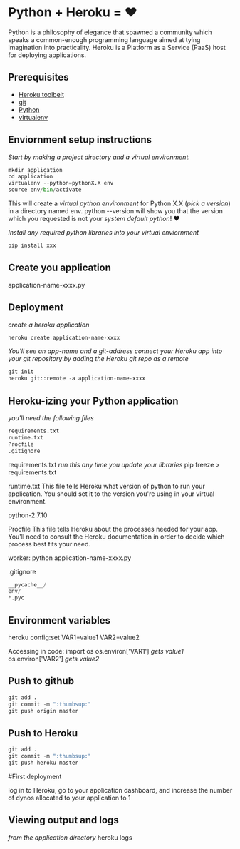 # Python + Heroku = :heart:

Python is a philosophy of elegance that spawned a community which speaks a common-enough programming language aimed at tying imagination into practicality.
Heroku is a Platform as a Service (PaaS) host for deploying applications.

## Prerequisites
* [Heroku toolbelt](https://toolbelt.heroku.com/)
* [git](https://git-scm.com/book/en/v2/Getting-Started-Installing-Git)
* [Python](https://www.python.org/)
* [virtualenv](http://docs.python-guide.org/en/latest/dev/virtualenvs/)

## Enviornment setup instructions

_Start by making a project directory and a virtual environment._

```python
mkdir application
cd application
virtualenv --python=pythonX.X env
source env/bin/activate
```

This will create a _virtual python environment_ for Python X.X (_pick a version_) in a directory named env. python --version will show you that the version which you requested is not your _system default python_! :heart:

_Install any required python libraries into your virtual enviornment_

```python
pip install xxx
```

## Create you application

application-name-xxxx.py

## Deployment

_create a heroku application_

```python
heroku create application-name-xxxx
```

_You'll see an app-name and a git-address_
_connect your Heroku app into your git repository by adding the Heroku git repo as a remote_

```python
git init
heroku git::remote -a application-name-xxxx
```

## Heroku-izing your Python application

_you'll need the following files_

```python
requirements.txt
runtime.txt
Procfile
.gitignore
```

requirements.txt
_run this any time you update your libraries_
pip freeze > requirements.txt

runtime.txt
This file tells Heroku what version of python to run your application. You should set it to the version you're using in your virtual environment.

python-2.7.10

Procfile
This file tells Heroku about the processes needed for your app.  You'll need to consult the Heroku documentation in order to decide which process best fits your need.

worker: python application-name-xxxx.py

.gitignore

```python
__pycache__/
env/
*.pyc
```

## Environment variables

heroku config:set VAR1=value1 VAR2=value2

Accessing in code:
import os
os.environ['VAR1'] _gets value1_
os.environ['VAR2'] _gets value2_

## Push to github

```python
git add .
git commit -m ":thumbsup:"
git push origin master
```

## Push to Heroku

```python
git add .
git commit -m ":thumbsup:"
git push heroku master
```

#First deployment

log in to Heroku, go to your application dashboard, and increase the number of dynos allocated to your application to 1

## Viewing output and logs

_from the application directory_
heroku logs